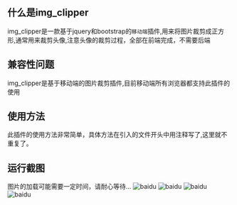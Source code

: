 ## 什么是img_clipper
img_clipper是一款基于jquery和bootstrap的`移动端`插件,用来将图片裁剪成正方形,通常用来裁剪头像,注意头像的裁剪过程，全部在前端完成，不需要后端
## 兼容性问题
img_clipper是基于移动端的图片裁剪插件,目前移动端所有浏览器都支持此插件的使用
## 使用方法
此插件的使用方法非常简单，具体方法在引入的文件开头中用注释写了,这里就不重复了。
## 运行截图
图片的加载可能需要一定时间，请耐心等待...
![baidu](https://imglf3.lf127.net/img/M3Job0REREl0eVdXSklraExvdFV6cFBzMkE0OXhpVThnSjVLcDNWbk5lL2VreGh6OFVmTGl3PT0.jpg?imageView&thumbnail=500x0&quality=96&stripmeta=0&type=jpg)
![baidu](https://imglf6.lf127.net/img/M3Job0REREl0eVdXSklraExvdFV6aWdKOVFTWklycXdsK3g2Tzg1bWdaMGVHUUtySHB3dnJBPT0.jpg?imageView&thumbnail=500x0&quality=96&stripmeta=0&type=jpg)
![baidu](https://imglf4.lf127.net/img/M3Job0REREl0eVdXSklraExvdFV6a0xvOTNMUFZHNU13T3J0TUlhd3BSYkhQNlFWV3ZFOVZRPT0.jpg?imageView&thumbnail=500x0&quality=96&stripmeta=0&type=jpg)
![baidu](https://imglf4.lf127.net/img/M3Job0REREl0eVdXSklraExvdFV6aFBlanFzbHRZQ1JoRFZjRm5SVXhvZVRlTUZqcTNtclBBPT0.jpg?imageView&thumbnail=500x0&quality=96&stripmeta=0&type=jpg)






